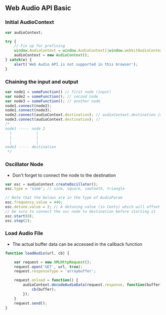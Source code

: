 ## Web Audio API Basic

### Initial AudioContext
```js
var audioContext;

try {
    // Fix up for prefixing
    window.AudioContext = window.AudioContext||window.webkitAudioContext;
    audioContext = new AudioContext();
} catch(e) {
    alert('Web Audio API is not supported in this browser');
}
```
### Chaining the input and output
```js
var node1 = someFunction() // first node (input)
var node2 = someFunction(); // second node
var node3 = someFunction(); // another node
node1.connect(node2);
node1.connect(node3);
node2.connect(audioContext.destination); // audioContext.destination is the system output
node3.connect(audioContext.destination); //
/*
node1 ----- node 2
  |           |
  |           |
  |           |          
node3 ----- destination
 */
```
### Oscillator Node
- Don't forget to connect the node to the destination

```js
var osc = audioContext.createOscillator();
osc.type = 'sine'; // sine, square, sawtooth, triangle

// Note that the belows are in the type of AudioParam
osc.frequency.value = 440;
osc.detune.value = 2; // A detuning value (in Cents) which will offset the frequency by the given amount
// be sure to connect the osc node to destination before starting it
osc.start(0);
osc.stop(2);
```
### Load Audio File
- The actual buffer data can be accessed in the callback function

```js
function loadAudio(url, cb) {

    var request = new XMLHttpRequest();
    request.open('GET', url, true);
    request.responseType = 'arraybuffer';

    request.onload = function() {
        audioContext.decodeAudioData(request.response, function(buffer) {
            cb(buffer);
        });
    }
    request.send();
}
```




